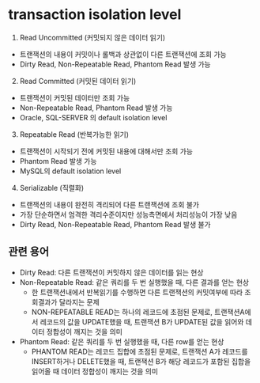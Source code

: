 # transaction isolation level
1. Read Uncommitted (커밋되지 않은 데이터 읽기)
- 트랜잭션의 내용이 커밋이나 롤백과 상관없이 다른 트랜잭션에 조회 가능
- Dirty Read, Non-Repeatable Read, Phantom Read 발생 가능
2. Read Committed (커밋된 데이터 읽기)
- 트랜잭션이 커밋된 데이터만 조회 가능
- Non-Repeatable Read, Phantom Read 발생 가능
- Oracle, SQL-SERVER 의 default isolation level
3. Repeatable Read (반복가능한 읽기)
- 트랜잭션이 시작되기 전에 커밋된 내용에 대해서만 조회 가능
- Phantom Read 발생 가능
- MySQL의 default isolation level
4. Serializable (직렬화)
- 트랜잭션의 내용이 완전히 격리되어 다른 트랜잭션에 조회 불가
- 가장 단순하면서 엄격한 격리수준이지만 성능측면에서 처리성능이 가장 낮음
- Dirty Read, Non-Repeatable Read, Phantom Read 발생 불가

## 관련 용어
- Dirty Read: 다른 트랜잭션이 커밋하지 않은 데이터를 읽는 현상
- Non-Repeatable Read: 같은 쿼리를 두 번 실행했을 때, 다른 결과를 얻는 현상
    - 한 트랜잭션내에서 반복읽기를 수행하면 다른 트랜잭션의 커밋여부에 따라 조회결과가 달라지는 문제
    - NON-REPEATABLE READ는 하나의 레코드에 초점된 문제로, 트랜잭션A에서 레코드의 값을 UPDATE했을 때, 트랜잭션 B가 UPDATE된 값을 읽어와 데이터 정합성이 깨지는 것을 의미
- Phantom Read: 같은 쿼리를 두 번 실행했을 때, 다른 row를 얻는 현상
    - PHANTOM READ는 레코드 집합에 초점된 문제로, 트랜잭션 A가 레코드를 INSERT하거나 DELETE했을 때, 트랜잭션 B가 해당 레코드가 포함된 집합을 읽어올 때 데이터 정합성이 깨지는 것을 의미
